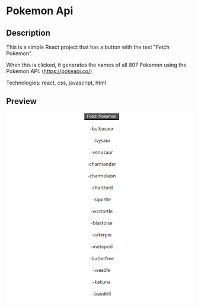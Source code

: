 # Pokemon Api

## Description

This is a simple React project that has a button with the text "Fetch Pokemon".

When this is clicked, it generates the names of all 807 Pokemon using the Pokemon API. (https://pokeapi.co/)

Technologies: react, css, javascript, html

## Preview


![alt text](./preview.png "Image Title")
